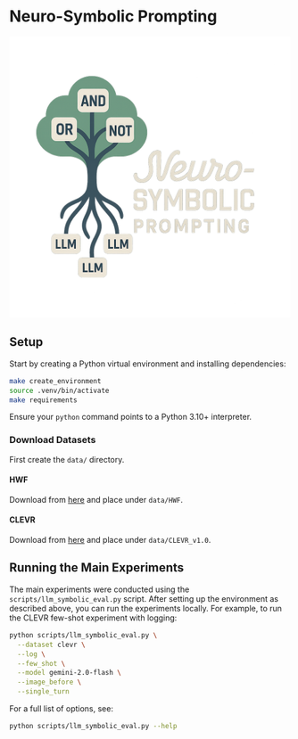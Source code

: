 # Neuro-Symbolic Prompting

![nesy-prompting](nesy_prompting_logo.png)

## Setup
Start by creating a Python virtual environment and installing dependencies:

```bash
make create_environment
source .venv/bin/activate
make requirements
```

Ensure your `python` command points to a Python 3.10+ interpreter.

### Download Datasets
First create the `data/` directory.

#### HWF
Download from
[here](https://drive.google.com/file/d/1VW--BO_CSxzB9C7-ZpE3_hrZbXDqlMU-/view?usp=share_link)
and place under `data/HWF`.

#### CLEVR
Download from [here](https://dl.fbaipublicfiles.com/clevr/CLEVR_v1.0.zip) and
place under `data/CLEVR_v1.0`.

## Running the Main Experiments

The main experiments were conducted using the `scripts/llm_symbolic_eval.py` script. After setting up the environment as described above, you can run the experiments locally. For example, to run the CLEVR few-shot experiment with logging:

```bash
python scripts/llm_symbolic_eval.py \
  --dataset clevr \
  --log \
  --few_shot \
  --model gemini-2.0-flash \
  --image_before \
  --single_turn
```

For a full list of options, see:

```bash
python scripts/llm_symbolic_eval.py --help
```
